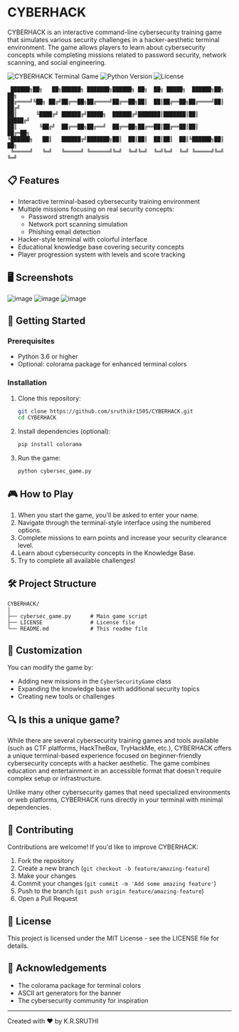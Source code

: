 # CYBERHACK

CYBERHACK is an interactive command-line cybersecurity training game that simulates various security challenges in a hacker-aesthetic terminal environment. The game allows players to learn about cybersecurity concepts while completing missions related to password security, network scanning, and social engineering.

![CYBERHACK Terminal Game](https://img.shields.io/badge/cybersecurity-game-brightgreen)
![Python Version](https://img.shields.io/badge/python-3.6+-blue)
![License](https://img.shields.io/badge/license-MIT-green)

```
 ██████╗██╗   ██╗██████╗ ███████╗██████╗ ██╗  ██╗ █████╗  ██████╗██╗  ██╗
██╔════╝╚██╗ ██╔╝██╔══██╗██╔════╝██╔══██╗██║  ██║██╔══██╗██╔════╝██║ ██╔╝
██║      ╚████╔╝ ██████╔╝█████╗  ██████╔╝███████║███████║██║     █████╔╝ 
██║       ╚██╔╝  ██╔══██╗██╔══╝  ██╔══██╗██╔══██║██╔══██║██║     ██╔═██╗ 
╚██████╗   ██║   ██████╔╝███████╗██║  ██║██║  ██║██║  ██║╚██████╗██║  ██╗
 ╚═════╝   ╚═╝   ╚═════╝ ╚══════╝╚═╝  ╚═╝╚═╝  ╚═╝╚═╝  ╚═╝ ╚═════╝╚═╝  ╚═╝
```

## 📋 Features

- Interactive terminal-based cybersecurity training environment
- Multiple missions focusing on real security concepts:
  - Password strength analysis
  - Network port scanning simulation
  - Phishing email detection
- Hacker-style terminal with colorful interface 
- Educational knowledge base covering security concepts
- Player progression system with levels and score tracking

  


## 🖥️ Screenshots

![image](https://github.com/user-attachments/assets/b703267a-21a3-492a-beff-2ee280f30498)
![image](https://github.com/user-attachments/assets/2411ed51-b73c-47f1-a582-3ea6600f2a2c)
![image](https://github.com/user-attachments/assets/2a9e67b2-7fdc-4696-a759-ead764383106)




## 🚀 Getting Started

### Prerequisites

- Python 3.6 or higher
- Optional: colorama package for enhanced terminal colors

### Installation

1. Clone this repository:
   ```bash
   git clone https://github.com/sruthikr1505/CYBERHACK.git
   cd CYBERHACK
   ```

2. Install dependencies (optional):
   ```bash
   pip install colorama
   ```

3. Run the game:
   ```bash
   python cybersec_game.py
   ```

## 🎮 How to Play

1. When you start the game, you'll be asked to enter your name.
2. Navigate through the terminal-style interface using the numbered options.
3. Complete missions to earn points and increase your security clearance level.
4. Learn about cybersecurity concepts in the Knowledge Base.
5. Try to complete all available challenges!

## 🛠️ Project Structure

```
CYBERHACK/
│
├── cybersec_game.py      # Main game script
├── LICENSE               # License file
└── README.md             # This readme file
```

## 📝 Customization

You can modify the game by:
- Adding new missions in the `CyberSecurityGame` class
- Expanding the knowledge base with additional security topics
- Creating new tools or challenges

## 🔍 Is this a unique game?

While there are several cybersecurity training games and tools available (such as CTF platforms, HackTheBox, TryHackMe, etc.), CYBERHACK offers a unique terminal-based experience focused on beginner-friendly cybersecurity concepts with a hacker aesthetic. The game combines education and entertainment in an accessible format that doesn't require complex setup or infrastructure.

Unlike many other cybersecurity games that need specialized environments or web platforms, CYBERHACK runs directly in your terminal with minimal dependencies.

## 🤝 Contributing

Contributions are welcome! If you'd like to improve CYBERHACK:

1. Fork the repository
2. Create a new branch (`git checkout -b feature/amazing-feature`)
3. Make your changes
4. Commit your changes (`git commit -m 'Add some amazing feature'`)
5. Push to the branch (`git push origin feature/amazing-feature`)
6. Open a Pull Request

## 📜 License

This project is licensed under the MIT License - see the LICENSE file for details.

## 🙏 Acknowledgements

- The colorama package for terminal colors
- ASCII art generators for the banner
- The cybersecurity community for inspiration

---

Created with ❤️ by  K.R.SRUTHI
